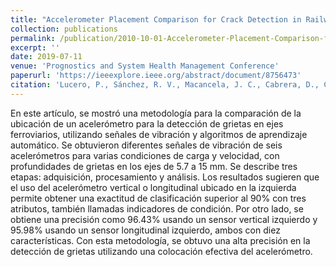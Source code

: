 ```yaml
---
title: "Accelerometer Placement Comparison for Crack Detection in Railway Axles Using Vibration Signals and Machine Learning"
collection: publications
permalink: /publication/2010-10-01-Accelerometer-Placement-Comparison-for-Crack-Detection-in-Railway-Axles-Using-Vibration-Signals-and-Machine-Learning
excerpt: ''
date: 2019-07-11
venue: 'Prognostics and System Health Management Conference'
paperurl: 'https://ieeexplore.ieee.org/abstract/document/8756473'
citation: 'Lucero, P., Sánchez, R. V., Macancela, J. C., Cabrera, D., Cerrada, M., Li, C., & Alonso, H. R. (2019, May). Accelerometer Placement Comparison for Crack Detection in Railway Axles Using Vibration Signals and Machine Learning. In 2019 Prognostics and System Health Management Conference (PHM-Paris) (pp. 291-296). IEEE.'
---
```

En este artículo, se mostró una metodología para la comparación de la ubicación de un acelerómetro para la detección de grietas en ejes ferroviarios, utilizando señales de vibración y algoritmos de aprendizaje automático. Se obtuvieron diferentes señales de vibración de seis acelerómetros para varias condiciones de carga y velocidad, con profundidades de grietas en los ejes de 5.7 a 15 mm. Se describe tres etapas: adquisición, procesamiento y análisis. Los resultados sugieren que el uso del acelerómetro vertical o longitudinal ubicado en la izquierda permite obtener una exactitud de clasificación superior al 90% con tres atributos, también llamadas indicadores de condición. Por otro lado, se obtiene una precisión como 96.43% usando un sensor vertical izquierdo y 95.98% usando un sensor longitudinal izquierdo, ambos con diez características. Con esta metodología, se obtuvo una alta precisión en la detección de grietas utilizando una colocación efectiva del acelerómetro.